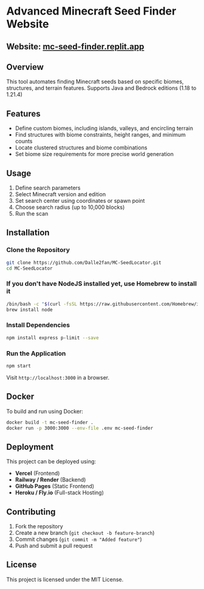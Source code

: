 # **Advanced Minecraft Seed Finder Website**  

## **Website:** [mc-seed-finder.replit.app](https://mc-seed-finder.replit.app/)  

## **Overview**  
This tool automates finding Minecraft seeds based on specific biomes, structures, and terrain features. Supports Java and Bedrock editions (1.18 to 1.21.4)

## **Features**  
- Define custom biomes, including islands, valleys, and encircling terrain 
- Find structures with biome constraints, height ranges, and minimum counts  
- Locate clustered structures and biome combinations  
- Set biome size requirements for more precise world generation  

## **Usage**  
1. Define search parameters  
2. Select Minecraft version and edition  
3. Set search center using coordinates or spawn point  
4. Choose search radius (up to 10,000 blocks)  
5. Run the scan  

## **Installation**  

### **Clone the Repository**  
```bash
git clone https://github.com/Dalle2fan/MC-SeedLocator.git
cd MC-SeedLocator
```

### **If you don't have NodeJS installed yet, use Homebrew to install it**
```bash
/bin/bash -c "$(curl -fsSL https://raw.githubusercontent.com/Homebrew/install/HEAD/install.sh)"
brew install node
```

### **Install Dependencies**  
```bash
npm install express p-limit --save
```

### **Run the Application**  
```bash
npm start
```
Visit `http://localhost:3000` in a browser.  

## **Docker**  
To build and run using Docker:  
```bash
docker build -t mc-seed-finder .
docker run -p 3000:3000 --env-file .env mc-seed-finder
```

## **Deployment**  
This project can be deployed using:  
- **Vercel** (Frontend)  
- **Railway / Render** (Backend)  
- **GitHub Pages** (Static Frontend)  
- **Heroku / Fly.io** (Full-stack Hosting)  

## **Contributing**  
1. Fork the repository  
2. Create a new branch (`git checkout -b feature-branch`)  
3. Commit changes (`git commit -m "Added feature"`)  
4. Push and submit a pull request  

## **License**  
This project is licensed under the MIT License.
